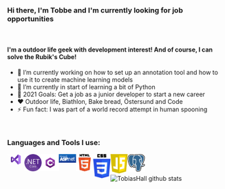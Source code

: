 ### Hi there, I'm Tobbe and I'm currently looking for job opportunities
<br />

#### I'm a outdoor life geek with development interest! And of course, I can solve the Rubik's Cube!

- 🔭 I’m currently working on how to set up an annotation tool and how to use it to create machine learning models
- 🌱 I’m currently in start of learning a bit of Python
- 🥅 2021 Goals: Get a job as a junior developer to start a new career
- ❤️ Outdoor life, Biathlon, Bake bread, Östersund and Code
- ⚡ Fun fact: I was part of a world record attempt in human spooning

<br />

### Languages and Tools I use:
<img align="left" alt="Visual Studio" width="40px" src="https://github.com/TobiasHall/TobiasHall/blob/main/visual-studio.png?raw=true" />
<img align="left" alt=".Net Core" width="40px" src="https://github.com/TobiasHall/TobiasHall/blob/main/dotnet.png?raw=true" />
<img align="left" alt="C#" width="40px" src="https://github.com/TobiasHall/TobiasHall/blob/main/c-sharp.png?raw=true" />
<img align="left" alt="ASP.Net" width="40px" src="https://github.com/TobiasHall/TobiasHall/blob/main/asp-net.png?raw=true" />
<img align="left" alt="HTML5" width="40px" src="https://github.com/TobiasHall/TobiasHall/blob/main/html5.png?raw=true" />
<img align="left" alt="CSS3" width="40px" src="https://github.com/TobiasHall/TobiasHall/blob/main/css3.png?raw=true" />
<img align="left" alt="JavaScript" width="40px" src="https://github.com/TobiasHall/TobiasHall/blob/main/javascript.png?raw=true" />
<img align="left" alt="PostgreSQL" width="40px" src="https://github.com/TobiasHall/TobiasHall/blob/main/postgre-sql.png?raw=true" />

<br />
<br />

![TobiasHall github stats](https://github-readme-stats.vercel.app/api?username=TobiasHall&theme=vue&show_icons=true&count_private=true&hide_border=true)



<!--
**TobiasHall/TobiasHall** is a ✨ _special_ ✨ repository because its `README.md` (this file) appears on your GitHub profile.

Here are some ideas to get you started:

- 🔭 I’m currently working on ...
- 🌱 I’m currently learning ...
- 👯 I’m looking to collaborate on ...
- 🤔 I’m looking for help with ...
- 💬 Ask me about ...
- 📫 How to reach me: ...
- 😄 Pronouns: ...
- ⚡ Fun fact: ...
-->
